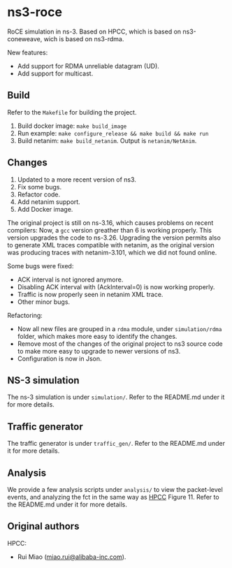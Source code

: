 # ns3-roce

RoCE simulation in ns-3.
Based on HPCC, which is based on ns3-coneweave, wich is based on ns3-rdma.

New features:
- Add support for RDMA unreliable datagram (UD).
- Add support for multicast.

## Build

Refer to the `Makefile` for building the project.
1. Build docker image: `make build_image`
1. Run example: `make configure_release && make build && make run`
3. Build netanim: `make build_netanim`. Output is `netanim/NetAnim`.

## Changes

1. Updated to a more recent version of ns3.
1. Fix some bugs.
1. Refactor code.
1. Add netanim support.
1. Add Docker image.

The original project is still on ns-3.16, which causes problems on recent compilers: Now, a `gcc` version greather than 6 is working properly. This version upgrades the code to ns-3.26. Upgrading the version permits also to generate XML traces compatible with netanim, as the original version was producing traces with netanim-3.101, which we did not found online.

Some bugs were fixed:

- ACK interval is not ignored anymore.
- Disabling ACK interval with (AckInterval=0) is now working properly.
- Traffic is now properly seen in netanim XML trace. 
- Other minor bugs.

Refactoring:

- Now all new files are grouped in a `rdma` module, under `simulation/rdma` folder, which makes more easy to identify the changes.
- Remove most of the changes of the original project to ns3 source code to make more easy to upgrade to newer versions of ns3.
- Configuration is now in Json.

## NS-3 simulation
The ns-3 simulation is under `simulation/`. Refer to the README.md under it for more details.

## Traffic generator
The traffic generator is under `traffic_gen/`. Refer to the README.md under it for more details.

## Analysis
We provide a few analysis scripts under `analysis/` to view the packet-level events, and analyzing the fct in the same way as [HPCC](https://liyuliang001.github.io/publications/hpcc.pdf) Figure 11.
Refer to the README.md under it for more details.

## Original authors

HPCC:

- Rui Miao (miao.rui@alibaba-inc.com).
